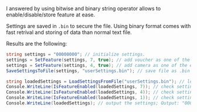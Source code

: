 I answered by using bitwise and binary string operator allows to enable/disable/store feature at ease.

Settings are saved in `.bin` to secure the file.  Using binary format comes with fast retrival and storing of data than normal text file.

Results are the following:

```c#
string settings = "00000000"; // initialize settings.
settings = SetFeature(settings, 7, true); // add voucher as one of the enabled feature
settings = SetFeature(settings, 4, true); // add camera as one of the enabled feature
SaveSettingsToFile(settings, "userSettings.bin"); // save file as .bin

string loadedSettings = LoadSettingsFromFile("userSettings.bin"); // load binary file.
Console.WriteLine(IsFeatureEnabled(loadedSettings, 7)); // check settings if user has voucher enabled; Output: true
Console.WriteLine(IsFeatureEnabled(loadedSettings, 4)); // check settings if user has camera enabled; Output: true
Console.WriteLine(IsFeatureEnabled(loadedSettings, 1)); // check settings if user has sms notification enabled; Output: false
Console.WriteLine(loadedSettings); // output the settings; Output: "00010010"
```
